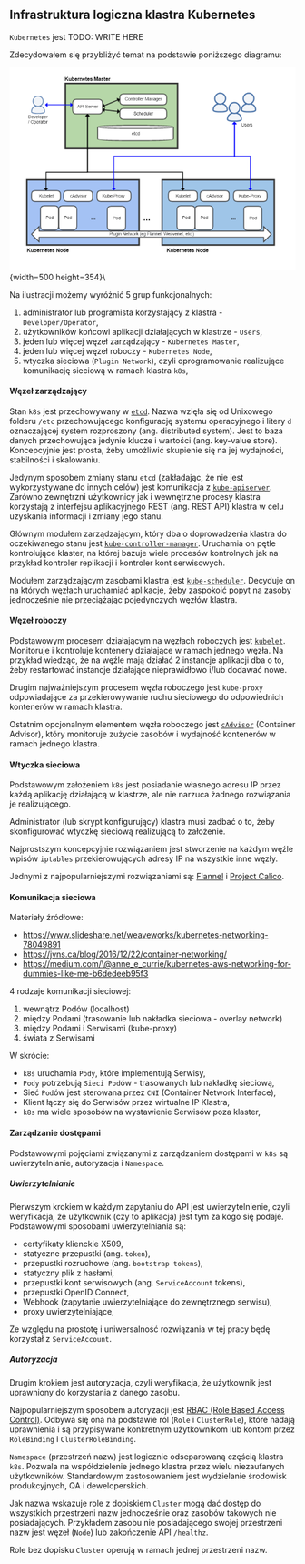 
## Infrastruktura logiczna klastra Kubernetes

`Kubernetes` jest 
TODO: WRITE HERE

Zdecydowałem się przybliżyć temat na podstawie poniższego diagramu:

![Architektura Kubernetes](assets/kubernetes-architecture.png){width=500 height=354}\

Na ilustracji możemy wyróżnić 5 grup funkcjonalnych:

1. administrator lub programista korzystający z klastra - `Developer/Operator`,
2. użytkowników końcowi aplikacji działających w klastrze - `Users`,
3. jeden lub więcej węzeł zarządzający - `Kubernetes Master`,
4. jeden lub więcej węzeł roboczy - `Kubernetes Node`,
5. wtyczka sieciowa (`Plugin Network`), czyli oprogramowanie realizujące
  komunikację sieciową w ramach klastra `k8s`,


#### Węzeł zarządzający

Stan `k8s` jest przechowywany w [`etcd`](https://coreos.com/etcd/). 
Nazwa wzięła się od Unixowego folderu `/etc` przechowującego konfigurację 
systemu operacyjnego i litery `d` oznaczającej system rozproszony (ang. 
distributed system).
Jest to baza danych przechowująca jedynie klucze i wartości
(ang. key-value store). Koncepcyjnie jest prosta, żeby umożliwić skupienie się
na jej wydajności, stabilności i skalowaniu.

Jedynym sposobem zmiany stanu `etcd` (zakładając, że nie jest wykorzystywane
do innych celów) jest komunikacja z [`kube-apiserver`](https://kubernetes.io/docs/reference/generated/kube-apiserver/). 
Zarówno zewnętrzni  użytkownicy jak i wewnętrzne procesy klastra korzystają z
interfejsu aplikacyjnego REST (ang. REST API) klastra w celu uzyskania
informacji i zmiany jego stanu.

Głównym modułem zarządzającym, który dba o doprowadzenia klastra do oczekiwanego 
stanu jest [`kube-controller-manager`](https://kubernetes.io/docs/reference/generated/kube-controller-manager/).
Uruchamia on pętle kontrolujące klaster, na której bazuje wiele procesów
kontrolnych jak na przykład kontroler replikacji i kontroler kont serwisowych.

Modułem zarządzającym zasobami klastra jest [`kube-scheduler`](https://kubernetes.io/docs/reference/generated/kube-scheduler/).
Decyduje on na których węzłach uruchamiać aplikacje, żeby zaspokoić popyt na 
zasoby jednocześnie nie przeciążając pojedynczych węzłów klastra.

#### Węzeł roboczy

Podstawowym procesem działającym na węzłach roboczych jest [`kubelet`](https://kubernetes.io/docs/reference/generated/kubelet/).
Monitoruje i kontroluje kontenery działające w ramach jednego węzła.
Na przykład wiedząc, że na węźle mają działać 2 instancje aplikacji
dba o to, żeby restartować instancje działające nieprawidłowo i/lub dodawać nowe.

Drugim najważniejszym procesem węzła roboczego jest `kube-proxy` odpowiadające
za przekierowywanie ruchu sieciowego do odpowiednich kontenerów w ramach 
klastra.

Ostatnim opcjonalnym elementem węzła roboczego jest [`cAdvisor`](https://github.com/google/cadvisor)
(Container Advisor), który monitoruje zużycie zasobów i wydajność kontenerów
w ramach jednego klastra.

#### Wtyczka sieciowa

Podstawowym założeniem `k8s` jest posiadanie własnego adresu IP przez każdą
aplikację działającą w klastrze, ale nie narzuca żadnego rozwiązania je
realizującego.

Administrator (lub skrypt konfigurujący) klastra musi zadbać o to, żeby
skonfigurować wtyczkę sieciową realizującą to założenie.

Najprostszym koncepcyjnie rozwiązaniem jest stworzenie na każdym węźle wpisów
`iptables` przekierowujących adresy IP na wszystkie inne węzły.

Jednymi z najpopularniejszymi rozwiązaniami są:
[Flannel](https://github.com/coreos/flannel#flannel) i 
[Project Calico](https://www.projectcalico.org/).

#### Komunikacja sieciowa

Materiały źródłowe:

- https://www.slideshare.net/weaveworks/kubernetes-networking-78049891
- https://jvns.ca/blog/2016/12/22/container-networking/
- https://medium.com/\@anne_e_currie/kubernetes-aws-networking-for-dummies-like-me-b6dedeeb95f3

4 rodzaje komunikacji sieciowej:

1. wewnątrz Podów (localhost)
2. między Podami (trasowanie lub nakładka sieciowa - overlay network)
3. między Podami i Serwisami (kube-proxy)
4. świata z Serwisami

W skrócie:

- `k8s` uruchamia `Pody`, które implementują Serwisy,
- `Pody` potrzebują `Sieci Pod`ów - trasowanych lub nakładkę sieciową,
- Sieć `Pod`ów jest sterowana przez `CNI` (Container Network Interface),
- Klient łączy się do Serwisów przez wirtualne IP Klastra,
- `k8s` ma wiele sposobów na wystawienie Serwisów poza klaster,

#### Zarządzanie dostępami

Podstawowymi pojęciami związanymi z zarządzaniem dostępami w `k8s` są
uwierzytelnianie, autoryzacja i `Namespace`.

##### Uwierzytelnianie

Pierwszym krokiem w każdym zapytaniu do API jest uwierzytelnienie,
czyli weryfikacja, że użytkownik (czy to aplikacja) jest tym za kogo się podaje.
Podstawowymi sposobami uwierzytelniania są:

- certyfikaty klienckie X509,
- statyczne przepustki (ang. `token`),
- przepustki rozruchowe (ang. `bootstrap tokens`),
- statyczny plik z hasłami,
- przepustki kont serwisowych (ang. `ServiceAccount` tokens),
- przepustki OpenID Connect,
- Webhook (zapytanie uwierzytelniające do zewnętrznego serwisu),
- proxy uwierzytelniające,

Ze względu na prostotę i uniwersalność rozwiązania w tej pracy będę korzystał
z `ServiceAccount`.

##### Autoryzacja

Drugim krokiem jest autoryzacja, czyli weryfikacja, że użytkownik jest
uprawniony do korzystania z danego zasobu.

Najpopularniejszym sposobem autoryzacji jest [RBAC (Role Based Access Control)](https://kubernetes.io/docs/admin/authorization/rbac/).
Odbywa się ona na podstawie ról (`Role` i `ClusterRole`), które nadają
uprawnienia i są przypisywane konkretnym użytkownikom lub kontom przez
`RoleBinding` i `ClusterRoleBinding`.

`Namespace` (przestrzeń nazw) jest logicznie odseparowaną częścią klastra `k8s`.
Pozwala na współdzielenie jednego klastra przez wielu niezaufanych użytkowników.
Standardowym zastosowaniem jest wydzielanie środowisk produkcyjnych, QA i
deweloperskich.

Jak nazwa wskazuje role z dopiskiem `Cluster` mogą dać dostęp do wszystkich
przestrzeni nazw jednocześnie oraz zasobów takowych nie posiadających.
Przykładem zasobu nie posiadającego swojej przestrzeni nazw jest węzeł (`Node`)
lub zakończenie API `/healthz`.

Role bez dopisku `Cluster` operują w ramach jednej przestrzeni nazw.
